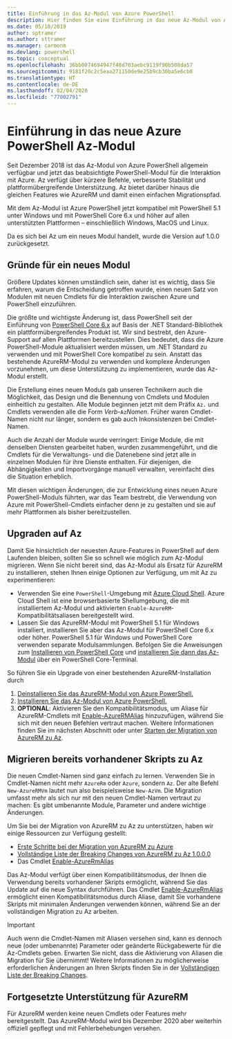 ```yaml
---
title: Einführung in das Az-Modul von Azure PowerShell
description: Hier finden Sie eine Einführung in das neue Az-Modul von Azure PowerShell, das das AzureRM-Modul ersetzt.
ms.date: 05/10/2019
author: sptramer
ms.author: sttramer
ms.manager: carmonm
ms.devlang: powershell
ms.topic: conceptual
ms.openlocfilehash: 36bb0074694947f48d703aebc9119f90b508da57
ms.sourcegitcommit: 9181f20c2c5eaa271150de9e25b9cb30ba5e6cb0
ms.translationtype: HT
ms.contentlocale: de-DE
ms.lasthandoff: 02/04/2020
ms.locfileid: "77002791"
---
```

# <a name="introducing-the-new-azure-powershell-az-module"></a>Einführung in das neue Azure PowerShell Az-Modul

Seit Dezember 2018 ist das Az-Modul von Azure PowerShell allgemein verfügbar und jetzt das beabsichtigte PowerShell-Modul für die Interaktion mit Azure. Az verfügt über kürzere Befehle, verbesserte Stabilität und plattformübergreifende Unterstützung. Az bietet darüber hinaus die gleichen Features wie AzureRM und damit einen einfachen Migrationspfad.

Mit dem Az-Modul ist Azure PowerShell jetzt kompatibel mit PowerShell 5.1 unter Windows und mit PowerShell Core 6.x und höher auf allen unterstützten Plattformen – einschließlich Windows, MacOS und Linux.

Da es sich bei Az um ein neues Modul handelt, wurde die Version auf 1.0.0 zurückgesetzt.

## <a name="why-a-new-module"></a>Gründe für ein neues Modul

Größere Updates können umständlich sein, daher ist es wichtig, dass Sie erfahren, warum die Entscheidung getroffen wurde, einen neuen Satz von Modulen mit neuen Cmdlets für die Interaktion zwischen Azure und PowerShell einzuführen.

Die größte und wichtigste Änderung ist, dass PowerShell seit der Einführung von [PowerShell Core 6.x](/powershell/scripting/overview) auf Basis der .NET Standard-Bibliothek ein plattformübergreifendes Produkt ist.
Wir sind bestrebt, den Azure-Support auf allen Plattformen bereitzustellen. Dies bedeutet, dass die Azure PowerShell-Module aktualisiert werden müssen, um .NET Standard zu verwenden und mit PowerShell Core kompatibel zu sein. Anstatt das bestehende AzureRM-Modul zu verwenden und komplexe Änderungen vorzunehmen, um diese Unterstützung zu implementieren, wurde das Az-Modul erstellt.

Die Erstellung eines neuen Moduls gab unseren Technikern auch die Möglichkeit, das Design und die Benennung von Cmdlets und Modulen einheitlich zu gestalten. Alle Module beginnen jetzt mit dem Präfix `Az.` und Cmdlets verwenden alle die Form _Verb_-`Az`_Nomen_. Früher waren Cmdlet-Namen nicht nur länger, sondern es gab auch Inkonsistenzen bei Cmdlet-Namen.

Auch die Anzahl der Module wurde verringert: Einige Module, die mit denselben Diensten gearbeitet haben, wurden zusammengeführt, und die Cmdlets für die Verwaltungs- und die Datenebene sind jetzt alle in einzelnen Modulen für ihre Dienste enthalten. Für diejenigen, die Abhängigkeiten und Importvorgänge manuell verwalten, vereinfacht dies die Situation erheblich.

Mit diesen wichtigen Änderungen, die zur Entwicklung eines neuen Azure PowerShell-Moduls führten, war das Team bestrebt, die Verwendung von Azure mit PowerShell-Cmdlets einfacher denn je zu gestalten und sie auf mehr Plattformen als bisher bereitzustellen.

## <a name="upgrade-to-az"></a>Upgraden auf Az

Damit Sie hinsichtlich der neuesten Azure-Features in PowerShell auf dem Laufenden bleiben, sollten Sie so schnell wie möglich zum Az-Modul migrieren. Wenn Sie nicht bereit sind, das Az-Modul als Ersatz für AzureRM zu installieren, stehen Ihnen einige Optionen zur Verfügung, um mit Az zu experimentieren:

* Verwenden Sie eine `PowerShell`-Umgebung mit [Azure Cloud Shell](https://docs.microsoft.com/azure/cloud-shell/overview).
  Azure Cloud Shell ist eine browserbasierte Shellumgebung, die mit installiertem Az-Modul und aktivierten `Enable-AzureRM`-Kompatibilitätsaliasen bereitgestellt wird.
* Lassen Sie das AzureRM-Modul mit PowerShell 5.1 für Windows installiert, installieren Sie aber das Az-Modul für PowerShell Core 6.x oder höher. PowerShell 5.1 für Windows und PowerShell Core verwenden separate Modulsammlungen. Befolgen Sie die Anweisungen zum [Installieren von PowerShell Core](/powershell/scripting/install/installing-powershell-core-on-windows) und [installieren Sie dann das Az-Modul](install-az-ps.md) über ein PowerShell Core-Terminal.

So führen Sie ein Upgrade von einer bestehenden AzureRM-Installation durch

1. [Deinstallieren Sie das AzureRM-Modul von Azure PowerShell.](/powershell/azure/uninstall-az-ps#uninstall-the-azurerm-module)
2. [Installieren Sie das Az-Modul von Azure PowerShell.](install-az-ps.md)
3. __OPTIONAL__: Aktivieren Sie den Kompatibilitätsmodus, um Aliase für AzureRM-Cmdlets mit [Enable-AzureRMAlias](/powershell/module/az.accounts/enable-azurermalias) hinzuzufügen, während Sie sich mit den neuen Befehlen vertraut machen. Weitere Informationen finden Sie im nächsten Abschnitt oder unter [Starten der Migration von AzureRM zu Az](migrate-from-azurerm-to-az.md).

## <a name="migrate-existing-scripts-to-az"></a>Migrieren bereits vorhandener Skripts zu Az

Die neuen Cmdlet-Namen sind ganz einfach zu lernen. Verwenden Sie in Cmdlet-Namen nicht mehr `AzureRm` oder `Azure`, sondern `Az`. Der alte Befehl `New-AzureRMVm` lautet nun also beispielsweise `New-AzVm`.
Die Migration umfasst mehr als sich nur mit den neuen Cmdlet-Namen vertraut zu machen: Es gibt umbenannte Module, Parameter und andere wichtige Änderungen.

Um Sie bei der Migration von AzureRM zu Az zu unterstützen, haben wir einige Ressourcen zur Verfügung gestellt:

* [Erste Schritte bei der Migration von AzureRM zu Azure](migrate-from-azurerm-to-az.md)
* [Vollständige Liste der Breaking Changes von AzureRM zu Az 1.0.0.0](migrate-az-1.0.0.md)
* Das Cmdlet [Enable-AzureRmAlias](/powershell/module/az.accounts/enable-azurermalias)

Das Az-Modul verfügt über einen Kompatibilitätsmodus, der Ihnen die Verwendung bereits vorhandener Skripts ermöglicht, während Sie das Update auf die neue Syntax durchführen. Das Cmdlet [Enable-AzureRmAlias](/powershell/module/az.accounts/enable-azurermalias) ermöglicht einen Kompatibilitätsmodus durch Aliase, damit Sie vorhandene Skripts mit minimalen Änderungen verwenden können, während Sie an der vollständigen Migration zu Az arbeiten.

> [!IMPORTANT]
> Auch wenn die Cmdlet-Namen mit Aliasen versehen sind, kann es dennoch neue (oder umbenannte) Parameter oder geänderte Rückgabewerte für die Az-Cmdlets geben. Erwarten Sie nicht, dass die Aktivierung von Aliasen die Migration für Sie übernimmt! Weitere Informationen zu möglicherweise erforderlichen Änderungen an Ihren Skripts finden Sie in der [Vollständigen Liste der Breaking Changes](migrate-az-1.0.0.md).

## <a name="continued-support-for-azurerm"></a>Fortgesetzte Unterstützung für AzureRM

Für AzureRM werden keine neuen Cmdlets oder Features mehr bereitgestellt. Das AzureRM-Modul wird bis Dezember 2020 aber weiterhin offiziell gepflegt und mit Fehlerbehebungen versehen.
